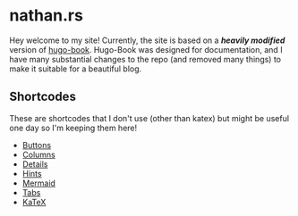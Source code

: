 # nathan.rs

Hey welcome to my site! Currently, the site is based on a ***heavily modified*** version of [hugo-book](https://github.com/alex-shpak/hugo-book/). Hugo-Book was designed for documentation, and I have many substantial changes to the repo (and removed many things) to make it suitable for a beautiful blog.

## Shortcodes

These are shortcodes that I don't use (other than katex) but might be useful one day so I'm keeping them here!

- [Buttons](https://hugo-book-demo.netlify.app/docs/shortcodes/buttons/)
- [Columns](https://hugo-book-demo.netlify.app/docs/shortcodes/columns/)
- [Details](https://hugo-book-demo.netlify.app/docs/shortcodes/details/)
- [Hints](https://hugo-book-demo.netlify.app/docs/shortcodes/hints/)
- [Mermaid](https://hugo-book-demo.netlify.app/docs/shortcodes/mermaid/)
- [Tabs](https://hugo-book-demo.netlify.app/docs/shortcodes/tabs/)
- [KaTeX](https://hugo-book-demo.netlify.app/docs/shortcodes/katex/)
